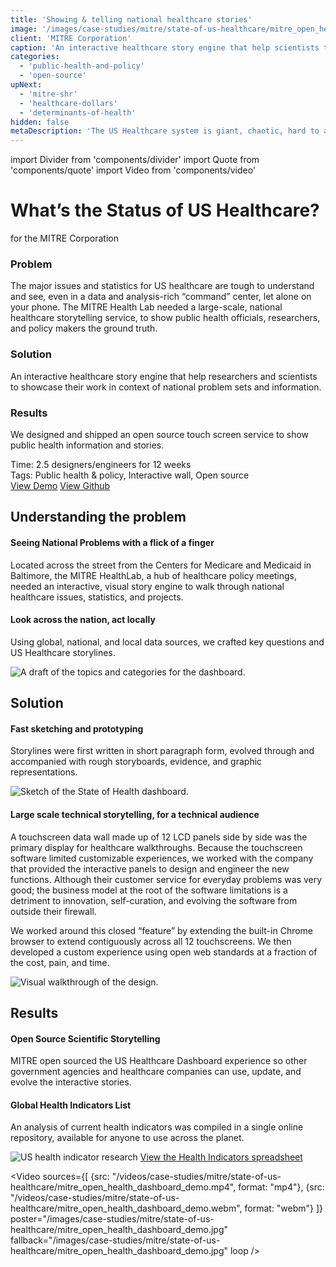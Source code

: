 ```yaml
---
title: 'Showing & telling national healthcare stories'
image: '/images/case-studies/mitre/state-of-us-healthcare/mitre_open_health_dashboard_demo.jpg'
client: 'MITRE Corporation'
caption: 'An interactive healthcare story engine that help scientists to showcase their work in context of national problem sets and information.'
categories:
  - 'public-health-and-policy'
  - 'open-source'
upNext:
  - 'mitre-shr'
  - 'healthcare-dollars'
  - 'determinants-of-health'
hidden: false
metaDescription: 'The US Healthcare system is giant, chaotic, hard to approach, and has thousands of nooks and crannies. Bubbling up key indicators of the nation and presenting different lenses into the problem sets allows decision makers and public health officials to see the interconnected picture.'
---
```


import Divider from 'components/divider'
import Quote from 'components/quote'
import Video from 'components/video'

# What’s the Status of US Healthcare?

for the MITRE Corporation

### Problem

The major issues and statistics for US healthcare are tough to understand and see, even in a data and analysis-rich “command” center, let alone on your phone. The MITRE Health Lab needed a large-scale, national healthcare storytelling service, to show public health officials, researchers, and policy makers the ground truth.

### Solution

An interactive healthcare story engine that help researchers and scientists to showcase their work in context of national problem sets and information.

### Results

We designed and shipped an open source touch screen service to show public health information and stories.

<span class="text--uppercase text--gray text--bold text--spacing text--md">Time:</span> 2.5 designers/engineers for 12 weeks<br/>
<span class="text--uppercase text--gray text--bold text--spacing text--md">Tags:</span> Public health & policy, Interactive wall, Open source
<br />
<a href="http://clients.goinvo.com/mitre/state-of-us-healthcare/" target="blank" rel="noopener noreferrer" class="button button--secondary button--lg margin-top--double margin-bottom--half margin-right">View Demo</a>
<a href="https://github.com/mitre/OpenHealthDashboard" target="blank" rel="noopener noreferrer" class="button button--secondary button--lg margin-top--double margin-bottom--half margin-right">View Github</a>

<Divider />

## Understanding the problem

#### Seeing National Problems with a flick of a finger

Located across the street from the Centers for Medicare and Medicaid in Baltimore, the MITRE HealthLab, a hub of healthcare policy meetings, needed an interactive, visual story engine to walk through national healthcare issues, statistics, and projects.

#### Look across the nation, act locally

Using global, national, and local data sources, we crafted key questions and US Healthcare storylines.

![A draft of the topics and categories for the dashboard.](/images/case-studies/mitre/state-of-us-healthcare/mitre_us_health_topics_and_metrics.jpg)

<Divider />

## Solution

#### Fast sketching and prototyping

Storylines were first written in short paragraph form, evolved through and accompanied with rough storyboards, evidence, and graphic representations.

![Sketch of the State of Health dashboard.](/images/case-studies/mitre/state-of-us-healthcare/mitre_status_of_us_health_sketches.jpg)

#### Large scale technical storytelling, for a technical audience

A touchscreen data wall made up of 12 LCD panels side by side was the primary display for healthcare walkthroughs. Because the touchscreen software limited customizable experiences, we worked with the company that provided the interactive panels to design and engineer the new functions. Although their customer service for everyday problems was very good; the business model at the root of the software limitations is a detriment to innovation, self-curation, and evolving the software from outside their firewall.

We worked around this closed “feature” by extending the built-in Chrome browser to extend contiguously across all 12 touchscreens. We then developed a custom experience using open web standards at a fraction of the cost, pain, and time.

![Visual walkthrough of the design.](/images/case-studies/mitre/state-of-us-healthcare/mitre_open_health_design_spec.jpg)

<Divider />

## Results

#### Open Source Scientific Storytelling

MITRE open sourced the US Healthcare Dashboard experience so other government agencies and healthcare companies can use, update, and evolve the interactive stories.

#### Global Health Indicators List

An analysis of current health indicators was compiled in a single online repository, available for anyone to use across the planet.

![US health indicator research](/images/case-studies/mitre/state-of-us-healthcare/mitre_us_health_indicators_research.jpg)
<a href="https://docs.google.com/spreadsheets/d/1eef_1BK6gipOuhxpdXWnQ8eQdp1ZssjwUupKs7oITdc/edit?usp=sharing" target="blank" rel="noopener noreferrer">View the Health Indicators spreadsheet</a>

<Video
sources={[
{src: "/videos/case-studies/mitre/state-of-us-healthcare/mitre_open_health_dashboard_demo.mp4", format: "mp4"},
{src: "/videos/case-studies/mitre/state-of-us-healthcare/mitre_open_health_dashboard_demo.webm", format: "webm"}
]}
poster="/images/case-studies/mitre/state-of-us-healthcare/mitre_open_health_dashboard_demo.jpg"
fallback="/images/case-studies/mitre/state-of-us-healthcare/mitre_open_health_dashboard_demo.jpg"
loop
/>
